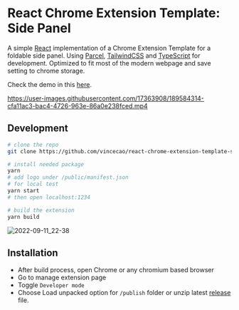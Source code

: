 
# React Chrome Extension Template: Side Panel

A simple [React](https://reactjs.org/) implementation of a Chrome Extension Template for a foldable side panel. Using [Parcel](https://parceljs.org/), [TailwindCSS](https://tailwindcss.com/) and [TypeScript](https://www.typescriptlang.org/) for development. Optimized to fit most of the modern webpage and save setting to chrome storage. 

Check the demo in this [here](https://vince-amazing.com/react-chrome-extension-template-side-panel).

https://user-images.githubusercontent.com/17363908/189584314-cfa11ac3-bac4-4726-963e-86a0e238fced.mp4


## Development
``` bash
# clone the repo
git clone https://github.com/vincecao/react-chrome-extension-template-side-panel.git && cd react-chrome-extension-template-side-panel

# install needed package
yarn
# add logo under /public/manifest.json
# for local test
yarn start
# then open localhost:1234

# build the extension
yarn build
```

![2022-09-11_22-38](https://user-images.githubusercontent.com/17363908/189584329-04ed1cce-ec1e-4da8-8c06-4365385b87f2.png)


## Installation
* After build process, open Chrome or any chromium based browser
* Go to manage extension page
* Toggle `Developer mode`
* Choose Load unpacked option for `/publish` folder or unzip latest [release](https://github.com/vincecao/react-chrome-extension-template-side-panel/releases) file.

